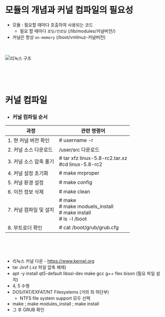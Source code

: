 # 모듈의 개념과 커널 컴파일의 필요성
- 모듈 : 필요할 때마다 호출하여 사용되는 코드
    - 필요 할 때마다 `로딩/언로딩` (/lib/modules/커널버전/)
- 커널은 항상 `on-memory` (/boot/vmlinuz-커널버전)
</br></br></br>

![리눅스 구조](https://t1.daumcdn.net/cfile/tistory/21309F42570CA73439)

</br></br></br>

# 커널 컴파일
- ### 커널 컴파일 순서
|과정|관련 명령어|
|----|----------|
|1. 현 커널 버전 확인| # username -r|
|2. 커널 소스 다운로드| /user/src 다운로드|
|3. 커널 소스 압축 풀기| # tar xfz linux-5.8-rc2.tar.xz</br>#cd linux-5.8-rc2|
|4. 커널 설정 초기화| # make mrproper|
|5. 커널 환경 설정| # make config|
|6. 이전 정보 삭제| # make clean|
|7. 커널 컴파일 및 설치| # make</br> # make moduels_install </br> # make install </br> # ls -l /boot|
|8. 부트로더 확인| # cat /boot/grub/grub.cfg|

</br></br></br>
- 리눅스 커널 다운 - https://www.kernel.org
- tar Jxvf (.xz 파일 압축 해제)
- apt -y install qt5-default libssl-dev make gcc g++ flex bison (필요 파일 설치)
- 4, 5 수행
- DOS/FAT/EXFAT/NT Filesystems (거의 최 하단부)
    - NTFS file system support 모두 선택
- make ; make modules_install ; make install
- 그 후 GRUB 확인